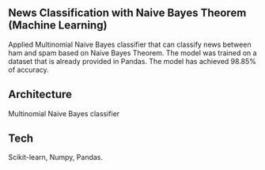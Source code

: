 ## **News Classification with Naive Bayes Theorem (Machine Learning)**
Applied Multinomial Naive Bayes classifier that can classify news between ham and spam based on Naive Bayes Theorem. The model was trained on a dataset that is already
provided in Pandas. The model has achieved 98.85% of accuracy.

## **Architecture**
Multinomial Naive Bayes classifier

## **Tech**
Scikit-learn, Numpy, Pandas.
